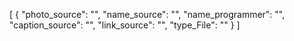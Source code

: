 [
  {
    "photo_source": "",
    "name_source": "",
    "name_programmer": "",
    "caption_source": "",
    "link_source": "",
    "type_File": ""
  }
]
